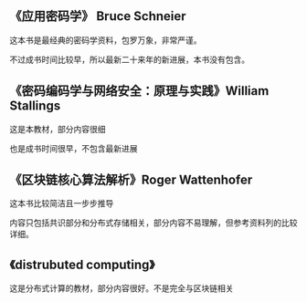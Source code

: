 ## 《应用密码学》 Bruce Schneier

这本书是最经典的密码学资料，包罗万象，非常严谨。

不过成书时间比较早，所以最新二十来年的新进展，本书没有包含。


## 《密码编码学与网络安全：原理与实践》William Stallings

这是本教材，部分内容很细

也是成书时间很早，不包含最新进展


## 《区块链核心算法解析》Roger Wattenhofer

这本书比较简洁且一步步推导

内容只包括共识部分和分布式存储相关，部分内容不易理解，但参考资料列的比较详细。

## 《distrubuted computing》

这是分布式计算的教材，部分内容很好。不是完全与区块链相关

